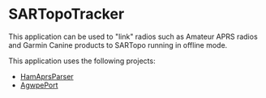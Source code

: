 # SARTopoTracker
This application can be used to "link" radios such as Amateur APRS radios and Garmin Canine products to SARTopo running in offline mode.

This application uses the following projects:
 - [HamAprsParser](https://github.com/bradsjm/HamAprsParser)
 - [AgwpePort](https://archive.codeplex.com/?p=agwpeport)